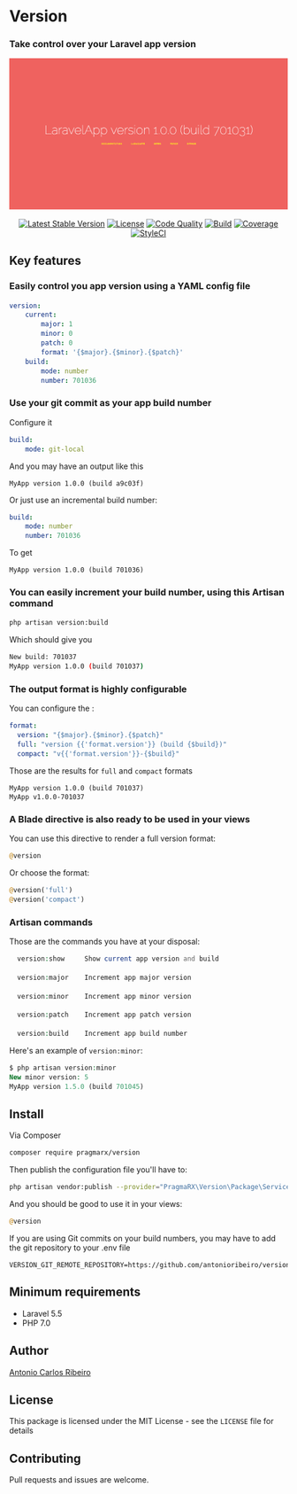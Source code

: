 # Version
### Take control over your Laravel app version

<p align="center">
    <img src="docs/screenshot.png">
</p>

<p align="center">
    <a href="https://packagist.org/packages/pragmarx/version"><img alt="Latest Stable Version" src="https://img.shields.io/packagist/v/pragmarx/version.svg?style=flat-square"></a>
    <a href="/antonioribeiro/version/blob/master/LICENSE.md"><img alt="License" src="https://img.shields.io/badge/license-MIT-brightgreen.svg?style=flat-square"></a>
    <a href="https://scrutinizer-version.com/g/antonioribeiro/version/?branch=master"><img alt="Code Quality" src="https://img.shields.io/scrutinizer/g/antonioribeiro/version.svg?style=flat-square"></a>
    <a href="https://scrutinizer-version.com/g/antonioribeiro/version/?branch=master"><img alt="Build" src="https://img.shields.io/scrutinizer/build/g/antonioribeiro/version.svg?style=flat-square"></a>
    <a href="https://scrutinizer-version.com/g/antonioribeiro/version/?branch=master"><img alt="Coverage" src="https://img.shields.io/scrutinizer/coverage/g/antonioribeiro/version.svg?style=flat-square"></a>
    <a href="https://styleci.io/repos/112244465"><img alt="StyleCI" src="https://styleci.io/repos/112244465/shield"></a>
</p>

## Key features

### Easily control you app version using a YAML config file

``` yaml
version: 
    current:
        major: 1
        minor: 0
        patch: 0
        format: '{$major}.{$minor}.{$patch}'
    build:
        mode: number
        number: 701036
```

### Use your git commit as your app build number

Configure it

``` yaml
build:
    mode: git-local
```

And you may have an output like this

```
MyApp version 1.0.0 (build a9c03f)
```

Or just use an incremental build number:

``` yaml
build:
    mode: number
    number: 701036
```

To get

```
MyApp version 1.0.0 (build 701036)
```

### You can easily increment your build number, using this Artisan command

``` bash
php artisan version:build
```

Which should give you 

``` bash
New build: 701037
MyApp version 1.0.0 (build 701037) 
```

### The output format is highly configurable

You can configure the :

``` yaml
format:
  version: "{$major}.{$minor}.{$patch}"
  full: "version {{'format.version'}} (build {$build})"
  compact: "v{{'format.version'}}-{$build}"
```

Those are the results for `full` and `compact` formats

```
MyApp version 1.0.0 (build 701037)
MyApp v1.0.0-701037
```

### A Blade directive is also ready to be used in your views

You can use this directive to render a full version format:

``` php
@version
```

Or choose the format:

``` php
@version('full')
@version('compact')
```
### Artisan commands

Those are the commands you have at your disposal:

``` php
  version:show     Show current app version and build

  version:major    Increment app major version

  version:minor    Increment app minor version

  version:patch    Increment app patch version

  version:build    Increment app build number
```

Here's an example of `version:minor`:

``` php
$ php artisan version:minor
New minor version: 5
MyApp version 1.5.0 (build 701045)
```

## Install

Via Composer

``` bash
composer require pragmarx/version
```

Then publish the configuration file you'll have to:

``` bash
php artisan vendor:publish --provider="PragmaRX\Version\Package\ServiceProvider"
```

And you should be good to use it in your views:

``` php
@version
```

If you are using Git commits on your build numbers, you may have to add the git repository to your .env file

``` text
VERSION_GIT_REMOTE_REPOSITORY=https://github.com/antonioribeiro/version.git
```

## Minimum requirements

- Laravel 5.5
- PHP 7.0

## Author

[Antonio Carlos Ribeiro](http://twitter.com/iantonioribeiro)

## License

This package is licensed under the MIT License - see the `LICENSE` file for details

## Contributing

Pull requests and issues are welcome.


<!-- [![Downloads](https://img.shields.io/packagist/dt/pragmarx/version.svg?style=flat-square)](https://packagist.org/packages/pragmarx/version) --> 
